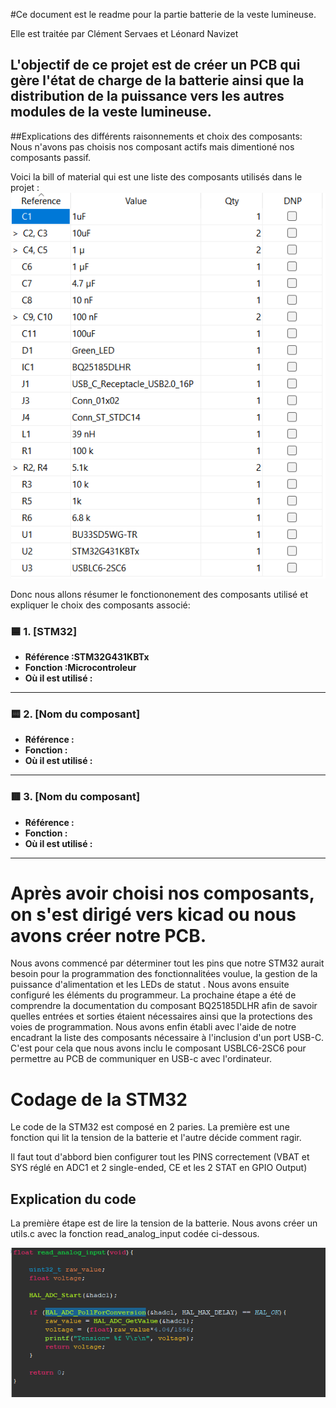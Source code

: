 #Ce document est le readme pour la partie batterie de la veste lumineuse.

Elle est traitée par Clément Servaes et Léonard Navizet

## L'objectif de ce projet est de créer un PCB qui gère l'état de charge de la batterie ainsi que la distribution de la puissance vers les autres modules de la veste lumineuse.

##Explications des différents raisonnements et choix des composants:
Nous n'avons pas choisis nos composant actifs mais dimentioné nos composants passif.

Voici la bill of material qui est une liste des composants utilisés dans le projet :
![Bill of Material](Images/Bill_material.png)

Donc nous allons résumer le fonctiononement des composants utilisé et expliquer le choix des composants associé:
### 🟦 1. [STM32]
- **Référence :STM32G431KBTx**  
- **Fonction :Microcontroleur**  
- **Où il est utilisé :**

---

### 🟨 2. [Nom du composant]
- **Référence :**  
- **Fonction :**  
- **Où il est utilisé :**

---

### 🟥 3. [Nom du composant]
- **Référence :**  
- **Fonction :**  
- **Où il est utilisé :**

---

# Après avoir choisi nos composants, on s'est dirigé vers kicad ou nous avons créer notre PCB. 

Nous avons commencé par déterminer tout les pins que notre STM32 aurait besoin pour la programmation des fonctionnalitées voulue, la gestion de la puissance d'alimentation et les LEDs de statut .
Nous avons ensuite configuré les éléments du programmeur. La prochaine étape a été de comprendre la documentation du composant BQ25185DLHR afin de savoir quelles entrées et sorties étaient nécessaires ainsi que la 
protections des voies de programmation. Nous avons enfin établi avec l'aide de notre encadrant la liste des composants nécessaire à l'inclusion d'un port USB-C. C'est pour cela que nous avons inclu le composant
USBLC6-2SC6 pour permettre au PCB de communiquer en USB-c avec l'ordinateur.


























# Codage de la STM32

Le code de la STM32 est composé en 2 paries. La première est une fonction qui lit la tension de la batterie et l'autre décide comment ragir.

Il faut tout d'abbord bien configurer tout les PINS correctement (VBAT et SYS réglé en ADC1 et 2 single-ended, CE et les 2 STAT en GPIO Output)

## Explication du code

La première étape est de lire la tension de la batterie.
Nous avons créer un utils.c avec la fonction read_analog_input codée ci-dessous.

![Code-read](Images/Code-read.png)




